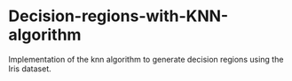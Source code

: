 # Decision-regions-with-KNN-algorithm
Implementation of the knn algorithm to generate decision regions using the Iris dataset.
